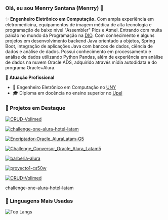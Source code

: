 ### Olá, eu sou Menrry Santana (Menrry) 👋

✨ **Engenheiro Eletrônico em Computação.** Com ampla experiência em eletromedicina, equipamentos de imagem médica de alta tecnologia e programação de baixo nível "Assembler" Pics e Atmel. Entrando com muita paixão no mundo da Programação na [DIO](https://www.dio.me/users/msantanalacruz). Com conhecimento e alguns projetos em desenvolvimento backend Java orientado a objetos, Spring Boot, integração de aplicações Java com bancos de dados, ciência de dados e análise de dados. Possui conhecimento em processamento e análise de dados utilizando Python Pandas, além de experiência em análise de dados na nuvem Oracle ADS, adquirido através mídia autodidata e do programa Oracle+Alura.

🏢 **Atuação Profissional**
- 🚀 Engenheiro Eletrônico em Computação no [UNY](https://www.uny.edu.ve/)
- 🎓 Diploma em docência no ensino superior no [Upel](https://upel.edu.ve/)

### 📌 Projetos em Destaque

[![CRUD-Vollmed](https://github-readme-stats.vercel.app/api/pin/?username=Menrry&repo=CRUD-Vollmed)](https://github.com/Menrry/CRUD-Vollmed)

[![challenge-one-alura-hotel-latam](https://github-readme-stats.vercel.app/api/pin/?username=Menrry&repo=challenge-one-alura-hotel-latam)](https://github.com/Menrry/challenge-one-alura-hotel-latam)

[![Encriptador-Oracle_AluraLatam-G5](https://github-readme-stats.vercel.app/api/pin/?username=Menrry&repo=Encriptador-Oracle_AluraLatam-G5)](https://github.com/Menrry/Encriptador-Oracle_AluraLatam-G5)

[![Challenge_Conversor_Oracle_Alura_Latam5](https://github-readme-stats.vercel.app/api/pin/?username=Menrry&repo=Challenge_Conversor_Oracle_Alura_Latam5
)](https://github.com/Menrry/Challenge_Conversor_Oracle_Alura_Latam5)

[![barberia-alura](https://github-readme-stats.vercel.app/api/pin/?username=Menrry&repo=barberia-alura)](https://github.com/Menrry/barberia-alura)

[![proyecto1-cs50w](https://github-readme-stats.vercel.app/api/pin/?username=Menrry&repo=proyecto1-cs50w)](https://github.com/Menrry/proyecto1-cs50w)

[![CRUD-Vollmed](https://github-readme-stats.vercel.app/api/pin/?username=Menrry&repo=CRUD-Vollmed)](https://github.com/Menrry/CRUD-Vollmed)


challenge-one-alura-hotel-latam
### 🚀 Linguagens Mais Usadas

![Top Langs](https://github-readme-stats.vercel.app/api/top-langs/?username=Menrry&layout=compact)
